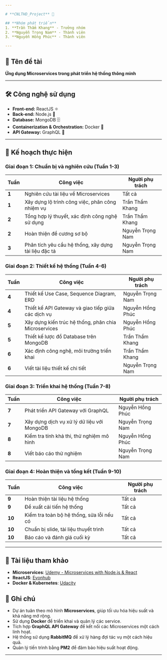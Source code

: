 ```yaml
---

# **CNLTHD_Project** 🚀  

## **Nhóm phát triển**  
1. **Trần Thẩm Khang** - Trưởng nhóm  
2. **Nguyễn Trọng Nam** - Thành viên  
3. **Nguyễn Hồng Phúc** - Thành viên  

---
```


## 📌 **Tên đề tài**  
**Ứng dụng Microservices trong phát triển hệ thống thông minh**  

---

## 🛠 **Công nghệ sử dụng**  
- **Front-end:** ReactJS ⚛️  
- **Back-end:** Node.js 🚀  
- **Database:** MongoDB 🗄  
- **Containerization & Orchestration:** Docker 🐳
- **API Gateway:** GraphQL 🔗  

---

## 📅 **Kế hoạch thực hiện**  

### **Giai đoạn 1: Chuẩn bị và nghiên cứu (Tuần 1-3)**  
| **Tuần** | **Công việc** | **Người phụ trách** |
|------|---------------------------------------------|------------------|
| **1** | Nghiên cứu tài liệu về Microservices | Tất cả |
| **1** | Xây dựng lộ trình công việc, phân công nhiệm vụ | Trần Thẩm Khang |
| **2** | Tổng hợp lý thuyết, xác định công nghệ sử dụng | Trần Thẩm Khang |
| **2** | Hoàn thiện đề cương sơ bộ | Nguyễn Trọng Nam |
| **3** | Phân tích yêu cầu hệ thống, xây dựng tài liệu đặc tả | Nguyễn Trọng Nam |

### **Giai đoạn 2: Thiết kế hệ thống (Tuần 4-6)**  
| **Tuần** | **Công việc** | **Người phụ trách** |
|------|---------------------------------------------|------------------|
| **4** | Thiết kế Use Case, Sequence Diagram, ERD | Nguyễn Trọng Nam |
| **4** | Thiết kế API Gateway và giao tiếp giữa các dịch vụ | Nguyễn Hồng Phúc |
| **5** | Xây dựng kiến trúc hệ thống, phân chia Microservices | Nguyễn Hồng Phúc |
| **5** | Thiết kế lược đồ Database trên MongoDB | Trần Thẩm Khang |
| **6** | Xác định công nghệ, môi trường triển khai | Trần Thẩm Khang |
| **6** | Viết tài liệu thiết kế chi tiết | Nguyễn Trọng Nam |

### **Giai đoạn 3: Triển khai hệ thống (Tuần 7-8)**  
| **Tuần** | **Công việc** | **Người phụ trách** |
|------|---------------------------------------------|------------------|
| **7** | Phát triển API Gateway với GraphQL | Nguyễn Hồng Phúc |
| **7** | Xây dựng dịch vụ xử lý dữ liệu với MongoDB | Nguyễn Trọng Nam |
| **8** | Kiểm tra tính khả thi, thử nghiệm mô hình | Nguyễn Hồng Phúc |
| **8** | Viết báo cáo thử nghiệm | Nguyễn Trọng Nam |

### **Giai đoạn 4: Hoàn thiện và tổng kết (Tuần 9-10)**  
| **Tuần** | **Công việc** | **Người phụ trách** |
|------|---------------------------------------------|------------------|
| **9** | Hoàn thiện tài liệu hệ thống | Tất cả |
| **9** | Đề xuất cải tiến hệ thống | Tất cả |
| **10** | Kiểm tra toàn bộ hệ thống, sửa lỗi nếu có | Tất cả |
| **10** | Chuẩn bị slide, tài liệu thuyết trình | Tất cả |
| **10** | Báo cáo và đánh giá cuối kỳ | Tất cả |

---

## 📢 **Tài liệu tham khảo**  
- **Microservices**: [Udemy - Microservices with Node.js & React](https://www.udemy.com/course/microservices-with-node-js-and-react/)  
- **ReactJS**: [Evonhub](https://evonhub.dev/)  
- **Docker & Kubernetes**: [Udacity](https://www.udacity.com/dashboard)  

## 📢 **Ghi chú**  
- Dự án tuân theo mô hình **Microservices**, giúp tối ưu hóa hiệu suất và khả năng mở rộng.  
- Sử dụng **Docker** để triển khai và quản lý các service.  
- Tích hợp **GraphQL API Gateway** để kết nối các Microservices một cách linh hoạt.  
- Hệ thống sử dụng **RabbitMQ** để xử lý hàng đợi tác vụ một cách hiệu quả.  
- Quản lý tiến trình bằng **PM2** để đảm bảo hiệu suất hoạt động.  

---

